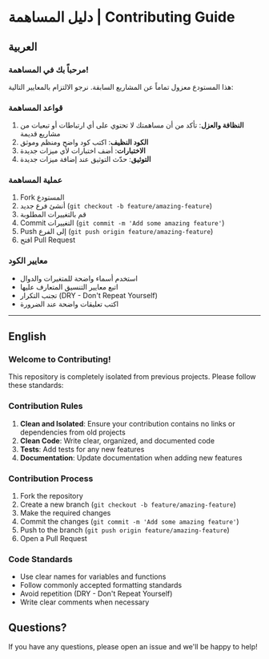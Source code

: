 # دليل المساهمة | Contributing Guide

## العربية

### مرحباً بك في المساهمة!
هذا المستودع معزول تماماً عن المشاريع السابقة. نرجو الالتزام بالمعايير التالية:

### قواعد المساهمة
1. **النظافة والعزل**: تأكد من أن مساهمتك لا تحتوي على أي ارتباطات أو تبعيات من مشاريع قديمة
2. **الكود النظيف**: اكتب كود واضح ومنظم وموثق
3. **الاختبارات**: أضف اختبارات لأي ميزات جديدة
4. **التوثيق**: حدّث التوثيق عند إضافة ميزات جديدة

### عملية المساهمة
1. Fork المستودع
2. أنشئ فرع جديد (`git checkout -b feature/amazing-feature`)
3. قم بالتغييرات المطلوبة
4. Commit التغييرات (`git commit -m 'Add some amazing feature'`)
5. Push إلى الفرع (`git push origin feature/amazing-feature`)
6. افتح Pull Request

### معايير الكود
- استخدم أسماء واضحة للمتغيرات والدوال
- اتبع معايير التنسيق المتعارف عليها
- تجنب التكرار (DRY - Don't Repeat Yourself)
- اكتب تعليقات واضحة عند الضرورة

---

## English

### Welcome to Contributing!
This repository is completely isolated from previous projects. Please follow these standards:

### Contribution Rules
1. **Clean and Isolated**: Ensure your contribution contains no links or dependencies from old projects
2. **Clean Code**: Write clear, organized, and documented code
3. **Tests**: Add tests for any new features
4. **Documentation**: Update documentation when adding new features

### Contribution Process
1. Fork the repository
2. Create a new branch (`git checkout -b feature/amazing-feature`)
3. Make the required changes
4. Commit the changes (`git commit -m 'Add some amazing feature'`)
5. Push to the branch (`git push origin feature/amazing-feature`)
6. Open a Pull Request

### Code Standards
- Use clear names for variables and functions
- Follow commonly accepted formatting standards
- Avoid repetition (DRY - Don't Repeat Yourself)
- Write clear comments when necessary

## Questions?
If you have any questions, please open an issue and we'll be happy to help!
